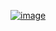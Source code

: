 [![image](https://cr-skills-chart-widget.azurewebsites.net/api/api?username=rodsotdia&show-other-skills=true&skills=JavaScript,HTML,CSS,PHP,SCSS,JSON,Vue)](https://profile.codersrank.io/user/rodsotdia)

<!--### Hi there 👋-->
<!--
**rodsotdia/rodsotdia** is a ✨ _special_ ✨ repository because its `README.md` (this file) appears on your GitHub profile.

Here are some ideas to get you started:

- 🔭 I’m currently working on ...
- 🌱 I’m currently learning ...
- 👯 I’m looking to collaborate on ...
- 🤔 I’m looking for help with ...
- 💬 Ask me about ...
- 📫 How to reach me: ...
- 😄 Pronouns: ...
- ⚡ Fun fact: ...
-->
